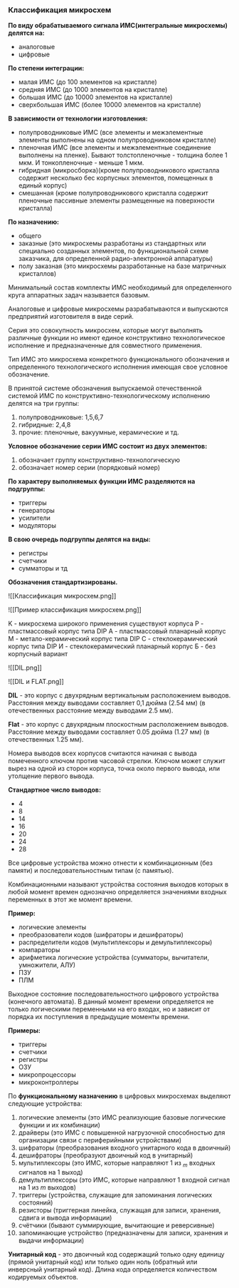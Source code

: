 ### Классификация микросхем

**По виду обрабатываемого сигнала ИМС(интегральные микросхемы) делятся на:**
- аналоговые
- цифровые

**По степени интеграции:**
- малая ИМС (до 100 элементов на кристалле)
- средняя ИМС (до 1000 элементов на кристалле)
- большая ИМС (до 10000 элементов на кристалле)
- сверхбольшая ИМС (более 10000 элементов на кристалле)

**В зависимости от технологии изготовления:**
- полупроводниковые ИМС (все элементы и межэлементные элементы выполнены на одном полупроводниковом кристалле)
- пленочная ИМС (все элементы и межэлементные соединение выполнены на пленке). Бывают толстопленочные - толщина более 1 мкм. И тонкопленочные - меньше 1 мкм.
- гибридная (микросборка)(кроме полупроводникового кристалла содержит несколько бес корпусных элементов, помещенных в единый корпус)
- смешанная (кроме полупроводникового кристалла содержит пленочные пассивные элементы размещенные на поверхности кристалла)

**По назначению:**
- общего
- заказные (это микросхемы разработаны из стандартных или специально созданных элементов, по функциональной схеме заказчика, для определенной радио-электронной аппаратуры)
- полу заказная (это микросхемы разработанные на базе матричных кристаллов)

Минимальный состав комплекты ИМС необходимый для определенного круга аппаратных задач называется базовым.

Аналоговые и цифровые микросхемы разрабатываются и выпускаются предприятий изготовителя в виде серий.

Серия это совокупность микросхем, которые могут выполнять различные функции но имеют единое конструктивно технологическое исполнение и предназначенные для совместного применения.

Тип ИМС это микросхема конкретного функционального обозначения и определенного технологического исполнения имеющая свое условное обозначение.

В принятой системе обозначения выпускаемой отечественной системой ИМС по конструктивно-технологическому исполнению делятся на три группы:
1. полупроводниковые: 1,5,6,7
2. гибридные: 2,4,8
3. прочие: пленочные, вакуумные, керамические и тд.

**Условное обозначение серии ИМС состоит из двух элементов:**
1. обозначает группу конструктивно-технологическую
2. обозначает номер серии (порядковый номер)

**По характеру выполняемых функции ИМС разделяются на подгруппы:**
- триггеры
- генераторы
- усилители
- модуляторы

**В свою очередь подгруппы делятся на виды:**
- регистры
- счетчики
- сумматоры и тд

**Обозначения стандартизированы.**

![[Классификация микросхем.png]]

![[Пример классификация микросхем.png]]

K - микросхема широкого применения существуют корпуса
Р - пластмассовый корпус типа DIP
А - пластмассовый планарный корпус
М - метало-керамический корпус типа DIP
С - стеклокерамический корпус типа DIP
И - стеклокерамический планарный корпус
Б - без корпусный вариант 

![[DIL.png]]

![[DIL и FLAT.png]]

**DIL** - это корпус с двухрядным вертикальным расположением выводов.
Расстояния между выводами составляет 0,1 дюйма (2.54 мм) (в отечественных расстояние между выводами 2.5 мм).

**Flat** - это корпус с двухрядным плоскостным расположением выводов.
Расстояние между выводами составляет 0.05 дюйма (1.27 мм) (в отечественных 1.25 мм).

Номера выводов всех корпусов считаются начиная с вывода помеченного ключом против часовой стрелки. Ключом может служит вырез на одной из сторон корпуса, точка около первого вывода, или утолщение первого вывода.

**Стандартное число выводов:**
- 4
- 8
- 14
- 16
- 20
- 24
- 28

Все цифровые устройства можно отнести к комбинационным (без памяти) и последовательностным типам (с памятью).

Комбинационными называют устройства состояния выходов которых в любой момент времен однозначно определяется значениями входных переменных в этот же момент времени.

**Пример:**
- логические элементы
- преобразователи кодов (шифраторы и дешифраторы)
- распределители кодов (мультиплексоры и демультиплексоры)
- компараторы
- арифметика логические устройства (сумматоры, вычитатели, умножители, АЛУ)
- ПЗУ 
- ПЛМ 

Выходное состояние последовательностного цифрового устройства (конечного автомата). В данный момент времени определяется не только логическими переменными на его входах, но и зависит от порядка их поступления в предыдущие моменты времени.

**Примеры:**
- триггеры 
- счетчики
- регистры
- ОЗУ
- микропроцессоры
- микроконтроллеры

По **функциональному назначению** в цифровых микросхемах выделяют следующие устройства:
1. логические элементы (это ИМС реализующие базовые логические функции и их комбинации)
2. драйверы (это ИМС с повышенной нагрузочной способностью для организации связи с периферийными устройствами)
3. шифраторы (преобразования входного унитарного кода в двоичный)
4. дешифраторы (преобразуют двоичный код в унитарный)
5. мультиплексоры (это ИМС, которые направляют 1 из $_m$ входных сигналов на 1 выход)
6. демультиплексоры (это ИМС, которые направляют 1 входной сигнал на 1 из $m$ выходов)
7. триггеры (устройства, служащие для запоминания логических состояний)
8. резисторы (триггерная линейка, служащая для записи, хранения, сдвига и вывода информации)
9. счётчики (бывают суммирующие, вычитающие и реверсивные)
10. запоминающие устройство (предназначены для записи, хранения и выдачи информации)

**Унитарный код** - это двоичный код содержащий только одну единицу (прямой унитарный код) или только один ноль (обратный или инверсный унитарный код). Длина кода определяется количеством кодируемых объектов.
